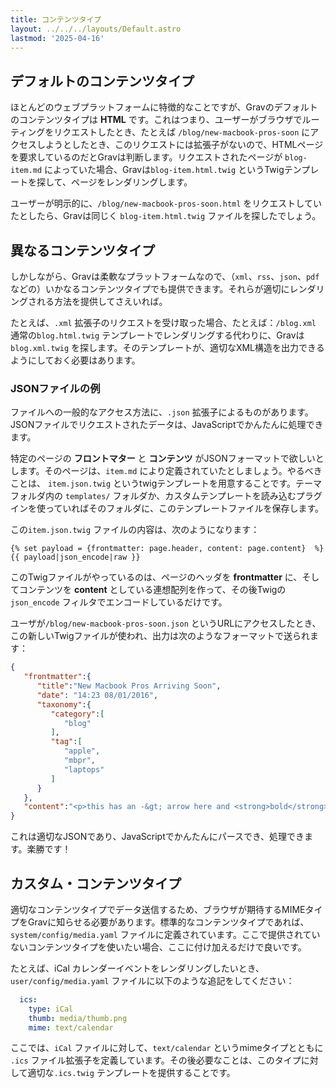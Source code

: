 ```yaml
---
title: コンテンツタイプ
layout: ../../../layouts/Default.astro
lastmod: '2025-04-16'
---
```

<h2 id="default-content-type">デフォルトのコンテンツタイプ</h2>

ほとんどのウェブプラットフォームに特徴的なことですが、Gravのデフォルトのコンテンツタイプは **HTML** です。これはつまり、ユーザーがブラウザでルーティングをリクエストしたとき、たとえば `/blog/new-macbook-pros-soon` にアクセスしようとしたとき、このリクエストには拡張子がないので、HTMLページを要求しているのだとGravは判断します。リクエストされたページが `blog-item.md` によっていた場合、Gravは`blog-item.html.twig` というTwigテンプレートを探して、ページをレンダリングします。

ユーザーが明示的に、`/blog/new-macbook-pros-soon.html` をリクエストしていたとしたら、Gravは同じく `blog-item.html.twig` ファイルを探したでしょう。

<h2 id="other-content-types">異なるコンテンツタイプ</h2>

しかしながら、Gravは柔軟なプラットフォームなので、（`xml`、`rss`、`json`、`pdf`などの）いかなるコンテンツタイプでも提供できます。それらが適切にレンダリングされる方法を提供してさえいれば。

たとえば、`.xml` 拡張子のリクエストを受け取った場合、たとえば：`/blog.xml` 通常の`blog.html.twig` テンプレートでレンダリングする代わりに、Gravは`blog.xml.twig` を探します。そのテンプレートが、適切なXML構造を出力できるようにしておく必要はあります。

<h3 id="example-with-json-files">JSONファイルの例</h3>

ファイルへの一般的なアクセス方法に、`.json` 拡張子によるものがあります。JSONファイルでリクエストされたデータは、JavaScriptでかんたんに処理できます。

特定のページの **フロントマター** と **コンテンツ** がJSONフォーマットで欲しいとします。そのページは、`item.md` により定義されていたとしましょう。やるべきことは、 `item.json.twig` というtwigテンプレートを用意することです。テーマフォルダ内の `templates/` フォルダか、カスタムテンプレートを読み込むプラグインを使っていればそのフォルダに、このテンプレートファイルを保存します。

この`item.json.twig` ファイルの内容は、次のようになります：

```twig
{% set payload = {frontmatter: page.header, content: page.content}  %}
{{ payload|json_encode|raw }}
```

このTwigファイルがやっているのは、ページのヘッダを **frontmatter** に、そしてコンテンツを **content** としている連想配列を作って、その後Twigの `json_encode` フィルタでエンコードしているだけです。

ユーザが`/blog/new-macbook-pros-soon.json` というURLにアクセスしたとき、この新しいTwigファイルが使われ、出力は次のようなフォーマットで送られます：

```json
{
   "frontmatter":{
      "title":"New Macbook Pros Arriving Soon",
      "date": "14:23 08/01/2016",
      "taxonomy":{
         "category":[
            "blog"
         ],
         "tag":[
            "apple",
            "mbpr",
            "laptops"
         ]
      }
   },
   "content":"<p>this has an -&gt; arrow here and <strong>bold</strong> here</p>\n<blockquote>\n<p>Lorem ipsum dolor sit amet, consectetur adipiscing elit. Donec ultricies tristique nulla et mattis. Phasellus id massa eget nisl congue blandit sit amet id ligula. Praesent et nulla eu augue tempus sagittis. Mauris faucibus nibh et nibh cursus in vestibulum sapien egestas. Curabitur ut lectus tortor. Sed ipsum eros, egestas ut eleifend non, elementum vitae eros.\n-- <cite> Ronald Wade</cite></p>\n</blockquote>\n<p>Mauris felis diam, pellentesque vel lacinia ac, dictum a nunc. Mauris mattis nunc sed mi sagittis et facilisis tortor volutpat. Etiam tincidunt urna mattis erat placerat placerat ac eu tellus.</p>\n<p>This is a new paragraph</p>\n<p>Lorem ipsum dolor sit amet, consectetur adipiscing elit. Donec ultricies tristique nulla et mattis.</p>"
}
```

これは適切なJSONであり、JavaScriptでかんたんにパースでき、処理できます。楽勝です！

<h2 id="custom-content-types">カスタム・コンテンツタイプ</h2>

適切なコンテンツタイプでデータ送信するため、ブラウザが期待するMIMEタイプをGravに知らせる必要があります。標準的なコンテンツタイプであれば、`system/config/media.yaml` ファイルに定義されています。ここで提供されていないコンテンツタイプを使いたい場合、ここに付け加えるだけで良いです。

たとえば、iCal カレンダーイベントをレンダリングしたいとき、`user/config/media.yaml` ファイルに以下のような追記をしてください：

```yaml
  ics:
    type: iCal
    thumb: media/thumb.png
    mime: text/calendar
```

ここでは、`iCal` ファイルに対して、`text/calendar` というmimeタイプとともに `.ics` ファイル拡張子を定義しています。その後必要なことは、このタイプに対して適切な`.ics.twig` テンプレートを提供することです。

